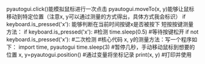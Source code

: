 pyautogui.click()能模拟鼠标进行一次点击
pyautogui.moveTo(x, y)能够让鼠标移动到特定位置（注意x, y可以通过测量的方式得出，具体方式我会标识）
if keyboard.is_pressed('x'): 能够判断在当前时间按键x是否被按下
短按按键测量方法：
if keyboard.is_pressed('x'): #检测
  time.sleep(0.5) #等待按键松开
  if not keyboard.is_pressed('x'): #二次检测
    #核心代码
x, y的测量方法：写一个程序如下：
import time, pyautogui
time.sleep(3) #暂停几秒，手动移动鼠标到想要的位置
x, y=pyautogui.position() #通过变量将坐标记录
print(x, y) #打印并使用
